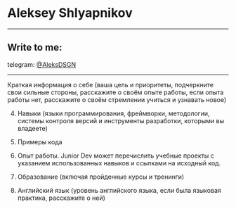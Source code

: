 # Aleksey Shlyapnikov

---

## Write to me:
telegram: [@AleksDSGN](https://t.me/AleksDSGN)

---

Краткая информация о себе (ваша цель и приоритеты, подчеркните свои сильные стороны, расскажите о своём опыте работы, если опыта работы нет, расскажите о своём стремлении учиться и узнавать новое)

4. Навыки (языки программирования, фреймворки, методологии, системы контроля версий и инструменты разработки, которыми вы владеете)

5. Примеры кода

6. Опыт работы. Junior Dev может перечислить учебные проекты с указанием использованных навыков и ссылками на исходный код.

7. Образование (включая пройденные курсы и тренинги)

8. Английский язык (уровень английского языка, если была языковая практика, расскажите о ней)